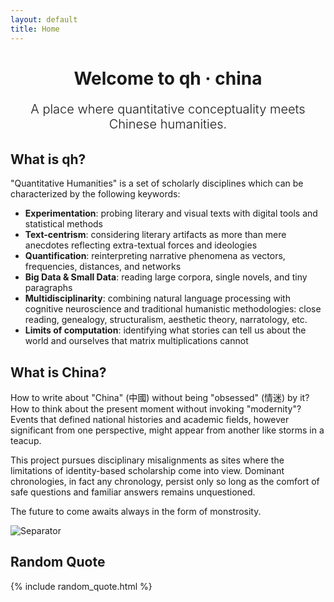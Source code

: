 ```yaml
---
layout: default
title: Home
---
```


<style>
.welcome-section {
  margin: 1rem 0 2rem;
  text-align: center;
}

.welcome-section h1 {
  margin-bottom: 1rem;
}

.lead {
  font-size: 1.25rem;
  font-weight: 300;
  margin-bottom: 1rem;
}

.status {
  color: #666;
  font-style: italic;
}
</style>

<div class="welcome-section">
  <h1>Welcome to qh · china</h1>
  <p class="lead">A place where quantitative conceptuality meets Chinese humanities.</p>
</div>

## What is qh?

"Quantitative Humanities" is a set of scholarly disciplines which can be characterized by the following keywords:

- **Experimentation**: probing literary and visual texts with digital tools and statistical methods
- **Text-centrism**: considering literary artifacts as more than mere anecdotes reflecting extra-textual forces and ideologies
- **Quantification**: reinterpreting narrative phenomena as vectors, frequencies, distances, and networks
- **Big Data & Small Data**: reading large corpora, single novels, and tiny paragraphs
- **Multidisciplinarity**: combining natural language processing with cognitive neuroscience and traditional humanistic methodologies: close reading, genealogy, structuralism, aesthetic theory, narratology, etc.
- **Limits of computation**: identifying what stories can tell us about the world and ourselves that matrix multiplications cannot

## What is China?

How to write about "China" (中國) without being "obsessed" (情迷) by it? How to think about the present moment without invoking "modernity"? Events that defined national histories and academic fields, however significant from one perspective, might appear from another like storms in a teacup.

This project pursues disciplinary misalignments as sites where the limitations of identity-based scholarship come into view. Dominant chronologies, in fact any chronology, persist only so long as the comfort of safe questions and familiar answers remains unquestioned.

The future to come awaits always in the form of monstrosity.

<img src="{{ site.baseurl }}/assets/img/separator.png" alt="Separator" class="separator">

## Random Quote

{% include random_quote.html %}